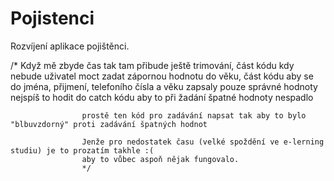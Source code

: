 # Pojistenci
Rozvíjení aplikace pojištěnci.

/*
                    Když mě zbyde čas tak tam přibude ještě trimování, 
                    část kódu kdy nebude uživatel moct zadat zápornou hodnotu do věku,
                    část kódu aby se do jména, přijmení, telefoního čísla a věku zapsaly pouze správné hodnoty
                    nejspíš to hodit do catch kódu aby to při žadání špatné hodnoty nespadlo
                    
                    prostě ten kód pro zadávání napsat tak aby to bylo "blbuvzdorný" proti zadávání špatných hodnot
                    
                    Jenže pro nedostatek času (velké spoždění ve e-lerning studiu) je to prozatím takhle :(
                    aby to vůbec aspoň nějak fungovalo.
                    */
